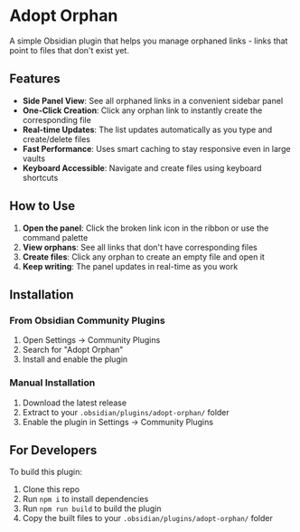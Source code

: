 # Adopt Orphan

A simple Obsidian plugin that helps you manage orphaned links - links that point to files that don't exist yet.

## Features

- **Side Panel View**: See all orphaned links in a convenient sidebar panel
- **One-Click Creation**: Click any orphan link to instantly create the corresponding file
- **Real-time Updates**: The list updates automatically as you type and create/delete files
- **Fast Performance**: Uses smart caching to stay responsive even in large vaults
- **Keyboard Accessible**: Navigate and create files using keyboard shortcuts

## How to Use

1. **Open the panel**: Click the broken link icon in the ribbon or use the command palette
2. **View orphans**: See all links that don't have corresponding files
3. **Create files**: Click any orphan to create an empty file and open it
4. **Keep writing**: The panel updates in real-time as you work

## Installation

### From Obsidian Community Plugins

1. Open Settings → Community Plugins
2. Search for "Adopt Orphan"
3. Install and enable the plugin

### Manual Installation

1. Download the latest release
2. Extract to your `.obsidian/plugins/adopt-orphan/` folder
3. Enable the plugin in Settings → Community Plugins

## For Developers

To build this plugin:

1. Clone this repo
2. Run `npm i` to install dependencies
3. Run `npm run build` to build the plugin
4. Copy the built files to your `.obsidian/plugins/adopt-orphan/` folder
